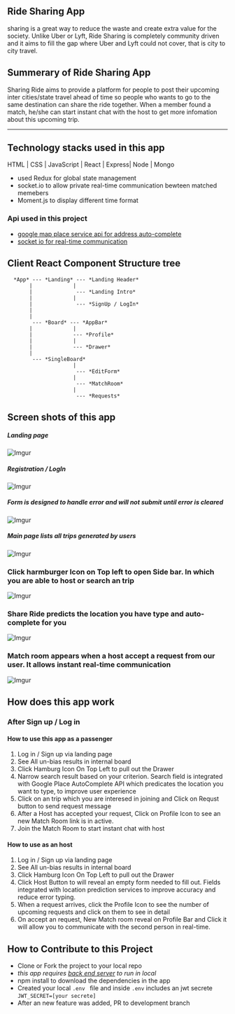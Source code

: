 ## Ride Sharing App
 sharing is a great way to reduce the waste and create extra value for the society. Unlike Uber or Lyft, Ride Sharing is completely community driven and it aims to fill the gap where Uber and Lyft could not cover, that is city to city travel.
 
## Summerary of Ride Sharing App
  Sharing Ride aims to provide a platform for people to post their upcoming inter cities/state travel ahead of time so people who wants to go to the same destination can share the ride together. When a member found a match, he/she can start instant chat with the host to get more infomation about this upcoming trip.

***


## Technology stacks used in this app

   HTML | CSS | JavaScript | React | Express| Node | Mongo
 
   * used Redux for global state management
   * socket.io to allow private real-time communication bewteen matched memebers
   * Moment.js to display different time format
   
   ### Api used in this project

   * [google map place service api for address auto-complete](https://developers.google.com/places/javascript/)
   * [socket io for real-time communication](https://github.com/socketio/socket.io)
   
 
 
## Client React Component Structure tree
```
  *App* --- *Landing* --- *Landing Header*
       |             |
       |              --- *Landing Intro*
       |             |
       |              --- *SignUp / LogIn*
       |
       |
        --- *Board* --- *AppBar*
       |             |
       |             --- *Profile*     
       |             |                
       |             --- *Drawer*
       |
        --- *SingleBoard*
                     |
                      --- *EditForm*
                     |
                      --- *MatchRoom*
                     |
                      --- *Requests*
   ```                
 ## Screen shots of this app
 
 ##### Landing page
 ![Imgur](https://i.imgur.com/uUqtFN4l.png?1)
 
 ##### Registration / LogIn
 ![Imgur](https://i.imgur.com/XLHZ3oml.png)
 
 ##### Form is designed to handle error and will not submit until error is cleared
 ![Imgur](https://i.imgur.com/NrUGvAgl.png)
 
 ##### Main page lists all trips generated by users
 ![Imgur](https://i.imgur.com/GFUhy3Vl.png)
 
 ### Click harmburger Icon on Top left to open Side bar. In which you are able to host or search an trip
 ![Imgur](https://i.imgur.com/I6SU4IWl.png)
 
 ### Share Ride predicts the location you have type and auto-complete for you
 ![Imgur](https://i.imgur.com/3p6nteYl.png)
 
 ### Match room appears when a host accept a request from our user. It allows instant real-time communication
 ![Imgur](https://i.imgur.com/aKmEk8ql.gif)
 ## How does this app work
   ### After Sign up / Log in
   #### How to use this app as a passenger
   1. Log in / Sign up via landing page
   2. See All un-bias results in internal board
   3. Click Hamburg Icon On Top Left to pull out the Drawer
   4. Narrow search result based on your criterion. Search field is integrated with Google Place AutoComplete API which predicates the location you want to type, to improve user experience
   5. Click on an trip which you are interesed in joining and Click on Requst button to send request message
   6. After a Host has accepted your request, Click on Profile Icon to see an new Match Room link is in active.
   7. Join the Match Room to start instant chat with host
   
   #### How to use as an host
   1. Log in / Sign up via landing page
   2. See All un-bias results in internal board
   3. Click Hamburg Icon On Top Left to pull out the Drawer
   4. Click Host Button to will reveal an empty form needed to fill out. Fields integrated with location prediction services to improve accuracy and reduce error typing.
   5. When a request arrives, click the Profile Icon to see the number of upcoming requests and click on them to see in detail
   6. On accept an request, New Match room reveal on Profile Bar and Click it will allow you to communicate with the second person in real-time.
   
## How to Contribute to this Project
 * Clone or Fork the project to your local repo
 * *this app requires [back end server](https://github.com/540376482yzb/intercity_ride_share_server) to run in local*
 * npm install to download the dependencies in the app
 * Created your local `.env ` file and inside `.env` includes an jwt secrete `JWT_SECRET=[your secrete]` 
 * After an new feature was added, PR to development branch
  

